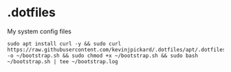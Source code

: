 # .dotfiles
My system config files

```
sudo apt install curl -y && sudo curl https://raw.githubusercontent.com/kevinjpickard/.dotfiles/apt/.dotfiles/bootstrap_linux.sh -o ~/bootstrap.sh && sudo chmod +x ~/bootstrap.sh && sudo bash ~/bootstrap.sh | tee ~/bootstrap.log
```
